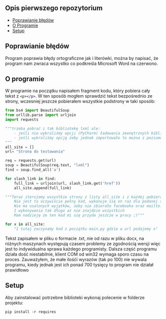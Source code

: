 ## Opis pierwszego repozytorium
* [Poprawianie błędów](#Poprawianie-błędów)
* [O Programie](#O-programie)
* [Setup](#setup)

## Poprawianie błędów
Program poprawia błędy ortograficzne jak i literówki, można by napisać, że program nam zwraca wszystko co podkreśla Microsoft Word na czerwono.


## O programie
W programie na początku napisałem fragment kodu, który pobiera cały tekst z ```<p></p>```.
W ten sposób mogłem sprawdzić tekst bezpośrednio ze strony, wczesniej jeszcze pobierałem wszystkie podstrony w taki sposób:
```python
from bs4 import BeautifulSoup
from urllib.parse import urljoin
import requests

"""trzeba pobrać i tak bibliotekę lxml ale:
    - jeśli nie wybraliśmy opcji (PyCharm) ładowania zewnętrznych bibliotek to trzeba pobrać przez File > Settings.. > Project:MyProject > Python Interpreter > +
    - jeśli wybraliśmy opcję żeby jednak importowało to można z poziomu terminala pobrać ją za pomocą 'pip'
"""
all_site = []
url= "Strona do testowania"

req = requests.get(url)
soup = BeautifulSoup(req.text, "lxml")
find = soup.find_all('a')

for slash_link in find:
    full_link = urljoin(url, slash_link.get('href'))
    all_site.append(full_link)

"""Teraz iterujemy wszystkie strony z listy all_site i z każdej pobieramy tekst
    Nie jest to oczywiście pełny kod, wykonuje się on raz dla podanej strony
    Nie ma usalonych wyjątków, żeby nie zbierało facebooka oraz mailto:xyz
    I wykonywania tak długo aż nie znajdzie wszystkich
    Mam nadzieję że ten kod mi się przyda jeszcze w pracy ;)"""

for x in all_site:
    "I tutaj zaczynamy kod z początku main.py gdzie w url podajemy x"
```

Tekst zapisałem w pliku o formacie .txt, nie od razu w pliku docx, na różnych maszynach występują czasem problemy ze zgodnością wersji więc jest to indywidualna sprawa każdego programisty.
Dalsza część programu działa dość niestabilnie, klient COM od win32 wymaga sporo czasu na proces.
Zauważyłem, że małe ilośći wyrazów (tak po 100) nie wywala programu, kiedy jednak jest ich ponad 700 tysięcy to program nie działał prawidłowo



## Setup
Aby zainstalować potrzebne biblioteki wykonaj polecenie w folderze projektu:
```shell
pip install -r requires
```

